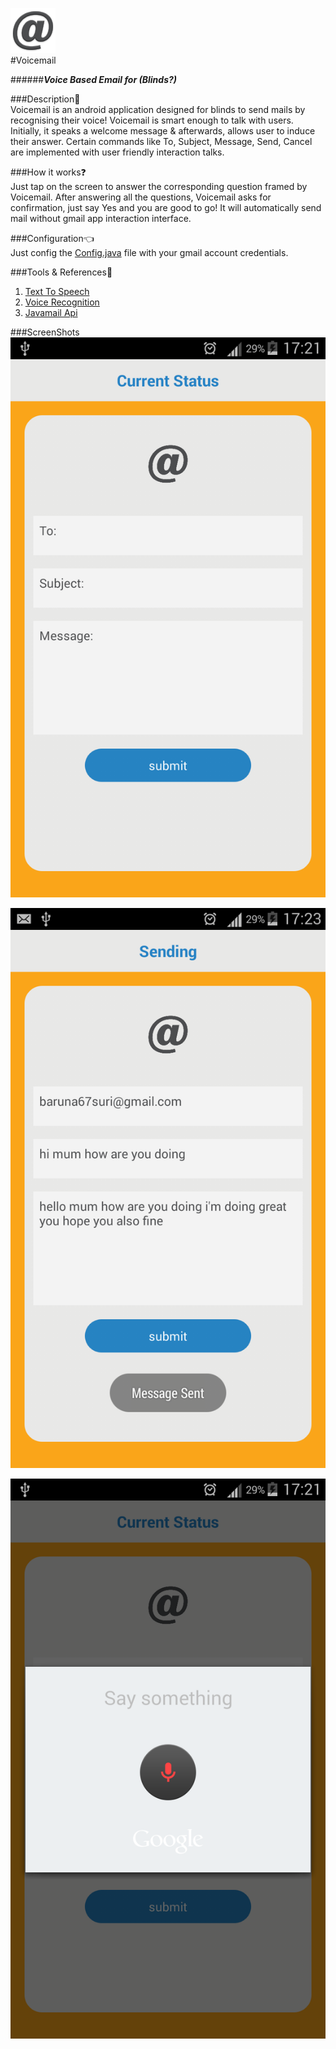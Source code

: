 ![Voicemail Logo](/app/src/main/res/mipmap-hdpi/ic_launcher.png)  
#Voicemail  
  
######__*Voice Based Email for (Blinds?)*__

###Description:ledger:    
Voicemail is an android application designed for blinds to send mails by recognising their voice! Voicemail is smart enough to talk with users. Initially, it speaks a welcome message & afterwards, allows user to induce their answer. Certain commands like To, Subject, Message, Send, Cancel are implemented with user friendly interaction talks.  
  
###How it works:question:  
Just tap on the screen to answer the corresponding question framed by Voicemail. After answering all the questions, Voicemail asks for confirmation, just say Yes and you are good to go! It will automatically send mail without gmail app interaction interface.  
  
###Configuration:point_left:  
Just config the [Config.java](/app/src/main/java/thegenuinegourav/voicemail/Config.java) file with your gmail account credentials.  
  
###Tools & References:wrench:  
1. [Text To Speech](https://github.com/thegenuinegourav/Text-To-Speech-App)
2. [Voice Recognition](https://github.com/thegenuinegourav/Voice-Recognition)
3. [Javamail Api](https://github.com/thegenuinegourav/Android-Email-App-using-Javamail-Api)  
  
  
###ScreenShots  
![Screenshot1](/screenshots/screenshot1.png)  
  
![Screenshot2](/screenshots/screenshot2.png)  
  
![Screenshot3](/screenshots/screenshot3.png)  



